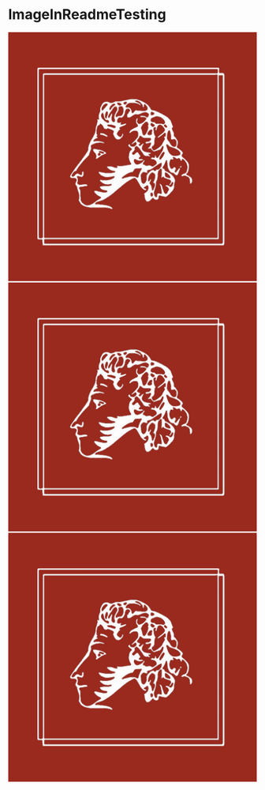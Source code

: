 # ImageInReadmeTesting
![](header.png)
![](header.png)
![fasd](header.png?raw=true "Optional Title")
